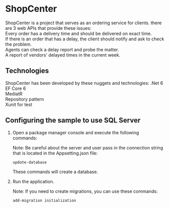 # ShopCenter
ShopCenter is a project that serves as an ordering service for clients.
there are 3 web APIs that provide these issues:<br />
Every order has a delivery time and should be delivered on exact time. <br />
If there is an order that has a delay, the client should notify and ask to check the problem.<br />
Agents can check a delay report and probe the matter.<br />
A report of vendors' delayed times in the current week. <br />
## Technologies
ShopCenter has been developed by these nuggets and technologies:
.Net 6<br /> 
EF Core 6<br />
MediatR<br />
Repository pattern<br />
Xunit for test<br />
## Configuring the sample to use SQL Server

1. Open a package manager console and execute the following commands:<br />

   Note: Be careful about the  server and user pass in the  connection string that is located in the Appsetting.json file:<br />
 
    ```
    update-database
    ```
     
    These commands will create a database.<br />
     

2. Run the application.<br />



    Note: If you need to create migrations, you can use these commands:<br />

    ```
    add-migration initialization
    ```




